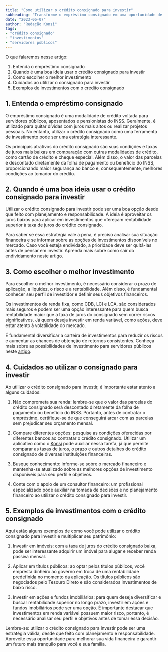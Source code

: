 ```yaml
---
title: "Como utilizar o crédito consignado para investir"
subheading: "Transforme o empréstimo consignado em uma oportunidade de investimento para multiplicar seu patrimônio"
date: "2023-06-07"
author: "Redação Konsi"
tags:
- "crédito consignado"
- "investimentos"
- "servidores públicos"
---
```


O que falaremos nesse artigo:
1. Entenda o empréstimo consignado
2. Quando é uma boa ideia usar o crédito consignado para investir
3. Como escolher o melhor investimento
4. Cuidados ao utilizar o consignado para investir
5. Exemplos de investimentos com o crédito consignado

## 1. Entenda o empréstimo consignado

O empréstimo consignado é uma modalidade de crédito voltada para servidores públicos, aposentados e pensionistas do INSS. Geralmente, é utilizado para quitar dívidas com juros mais altos ou realizar projetos pessoais. No entanto, utilizar o crédito consignado como uma ferramenta de investimento pode ser uma estratégia interessante.

Os principais atrativos do crédito consignado são suas condições e taxas de juros mais baixas em comparação com outras modalidades de crédito, como cartão de crédito e cheque especial. Além disso, o valor das parcelas é descontado diretamente da folha de pagamento ou benefício do INSS, proporcionando maior segurança ao banco e, consequentemente, melhores condições ao tomador do crédito.

## 2. Quando é uma boa ideia usar o crédito consignado para investir

Utilizar o crédito consignado para investir pode ser uma boa opção desde que feito com planejamento e responsabilidade. A ideia é aproveitar os juros baixos para aplicar em investimentos que ofereçam rentabilidade superior à taxa de juros do crédito consignado.

Para saber se essa estratégia vale a pena, é preciso analisar sua situação financeira e se informar sobre as opções de investimentos disponíveis no mercado. Caso você esteja endividado, a prioridade deve ser quitá-las antes de pensar em investir. Aprenda mais sobre como sair do endividamento neste [artigo](/como-sair-do-cheque-especial-como-servidor-pblico-estratgias-eficientes.md).

## 3. Como escolher o melhor investimento

Para escolher o melhor investimento, é necessário considerar o prazo de aplicação, a liquidez, o risco e a rentabilidade. Além disso, é fundamental conhecer seu perfil de investidor e definir seus objetivos financeiros.

Os investimentos de renda fixa, como CDB, LCI e LCA, são considerados mais seguros e podem ser uma opção interessante para quem busca rentabilidade maior que a taxa de juros do consignado sem correr riscos significativos. Já quem deseja investir em renda variável, como ações, deve estar atento à volatilidade do mercado.

É fundamental diversificar a carteira de investimentos para reduzir os riscos e aumentar as chances de obtenção de retornos consistentes. Conheça mais sobre as possibilidades de investimento para servidores públicos neste [artigo](/investindo-seu-dinheiro-como-servidor-pblico-opes-seguras-e-rentveis.md).

## 4. Cuidados ao utilizar o consignado para investir

Ao utilizar o crédito consignado para investir, é importante estar atento a alguns cuidados:

1. Não comprometa sua renda: lembre-se que o valor das parcelas do crédito consignado será descontado diretamente da folha de pagamento ou benefício do INSS. Portanto, antes de contratar o empréstimo, certifique-se de que conseguirá arcar com as parcelas sem prejudicar seu orçamento mensal.

2. Compare diferentes opções: pesquise as condições oferecidas por diferentes bancos ao contratar o crédito consignado. Utilizar um aplicativo como o [Konsi](https://www.konsi.com.br/download) pode auxiliar nessa tarefa, já que permite comparar as taxas de juros, o prazo e outros detalhes do crédito consignado de diversas instituições financeiras.

3. Busque conhecimento: informe-se sobre o mercado financeiro e mantenha-se atualizado sobre as melhores opções de investimento disponíveis para seu perfil e objetivos.

4. Conte com o apoio de um consultor financeiro: um profissional especializado pode auxiliar na tomada de decisões e no planejamento financeiro ao utilizar o crédito consignado para investir.

## 5. Exemplos de investimentos com o crédito consignado

Aqui estão alguns exemplos de como você pode utilizar o crédito consignado para investir e multiplicar seu patrimônio:

1. Investir em imóveis: com a taxa de juros do crédito consignado baixa, pode ser interessante adquirir um imóvel para alugar e receber renda passiva mensal.

2. Aplicar em títulos públicos: ao optar pelos títulos públicos, você empresta dinheiro ao governo em troca de uma rentabilidade predefinida no momento da aplicação. Os títulos públicos são negociados pelo Tesouro Direto e são considerados investimentos de baixo risco.

3. Investir em ações e fundos imobiliários: para quem deseja diversificar e buscar rentabilidade superior no longo prazo, investir em ações e fundos imobiliários pode ser uma opção. É importante destacar que investimentos em renda variável possuem maior risco, portanto, é necessário analisar seu perfil e objetivos antes de tomar essa decisão.

Lembre-se: utilizar o crédito consignado para investir pode ser uma estratégia válida, desde que feito com planejamento e responsabilidade. Aproveite essa oportunidade para melhorar sua vida financeira e garantir um futuro mais tranquilo para você e sua família.
